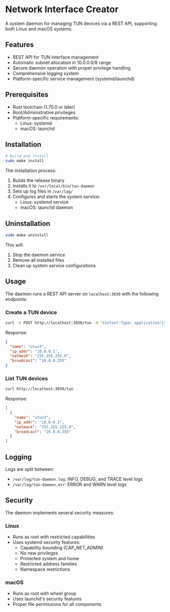 # Network Interface Creator

A system daemon for managing TUN devices via a REST API, supporting both Linux and macOS systems.

## Features

- REST API for TUN interface management
- Automatic subnet allocation in 10.0.0.0/8 range
- Secure daemon operation with proper privilege handling
- Comprehensive logging system
- Platform-specific service management (systemd/launchd)

## Prerequisites

- Rust toolchain (1.70.0 or later)
- Root/Administrative privileges
- Platform-specific requirements:
  - Linux: systemd
  - macOS: launchd

## Installation

```bash
# Build and install
sudo make install
```

The installation process:

1. Builds the release binary
2. Installs it to `/usr/local/bin/tun-daemon`
3. Sets up log files in `/var/log/`
4. Configures and starts the system service:
   - Linux: systemd service
   - macOS: launchd daemon

## Uninstallation

```bash
sudo make uninstall
```

This will:

1. Stop the daemon service
2. Remove all installed files
3. Clean up system service configurations

## Usage

The daemon runs a REST API server on `localhost:3030` with the following endpoints:

### Create a TUN device

```bash
curl -X POST http://localhost:3030/tun -H "Content-Type: application/json" -d '{"name": "optional_name"}'
```

Response:

```json
{
  "name": "utun3",
  "ip_addr": "10.0.0.1",
  "netmask": "255.255.255.0",
  "broadcast": "10.0.0.255"
}
```

### List TUN devices

```bash
curl http://localhost:3030/tun
```

Response:

```json
[
  {
    "name": "utun3",
    "ip_addr": "10.0.0.1",
    "netmask": "255.255.255.0",
    "broadcast": "10.0.0.255"
  }
]
```

## Logging

Logs are split between:

- `/var/log/tun-daemon.log`: INFO, DEBUG, and TRACE level logs
- `/var/log/tun-daemon.err`: ERROR and WARN level logs

## Security

The daemon implements several security measures:

### Linux

- Runs as root with restricted capabilities
- Uses systemd security features:
  - Capability bounding (CAP_NET_ADMIN)
  - No new privileges
  - Protected system and home
  - Restricted address families
  - Namespace restrictions

### macOS

- Runs as root with wheel group
- Uses launchd's security features
- Proper file permissions for all components
